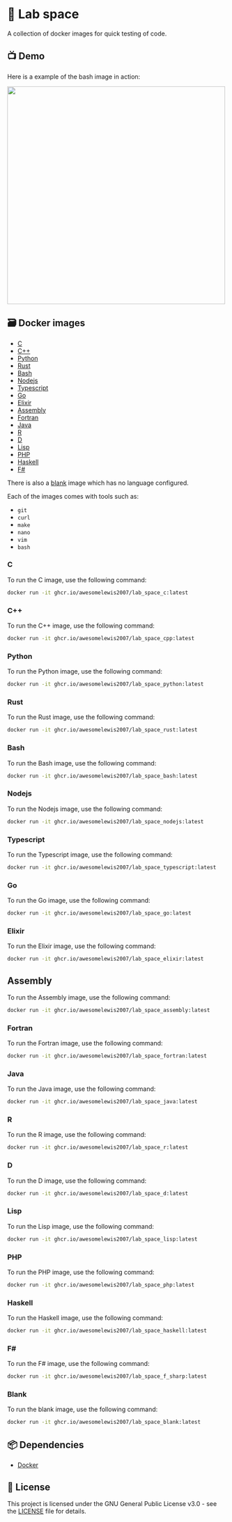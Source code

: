 # 🧪 Lab space
A collection of docker images for quick testing of code.

## 📺 Demo
Here is a example of the bash image in action:

<img src="https://raw.githubusercontent.com/awesomelewis2007/lab_space/master/demo.gif" width=500>

## 🗃️ Docker images

- [C](#c)
- [C++](#c-1)
- [Python](#python)
- [Rust](#rust)
- [Bash](#bash)
- [Nodejs](#nodejs)
- [Typescript](#typescript)
- [Go](#go)
- [Elixir](#elixir)
- [Assembly](#assembly)
- [Fortran](#fortran)
- [Java](#java)
- [R](#r)
- [D](#d)
- [Lisp](#lisp)
- [PHP](#php)
- [Haskell](#haskell)
- [F#](#f-1)

There is also a [blank](#blank) image which has no language configured.

Each of the images comes with tools such as:
- `git`
- `curl`
- `make`
- `nano`
- `vim`
- `bash`

### C
To run the C image, use the following command:
```bash
docker run -it ghcr.io/awesomelewis2007/lab_space_c:latest
```

### C++
To run the C++ image, use the following command:
```bash
docker run -it ghcr.io/awesomelewis2007/lab_space_cpp:latest
```

### Python
To run the Python image, use the following command:
```bash
docker run -it ghcr.io/awesomelewis2007/lab_space_python:latest
```

### Rust
To run the Rust image, use the following command:
```bash
docker run -it ghcr.io/awesomelewis2007/lab_space_rust:latest
```

### Bash
To run the Bash image, use the following command:
```bash
docker run -it ghcr.io/awesomelewis2007/lab_space_bash:latest
```

### Nodejs
To run the Nodejs image, use the following command:
```bash
docker run -it ghcr.io/awesomelewis2007/lab_space_nodejs:latest
```

### Typescript
To run the Typescript image, use the following command:
```bash
docker run -it ghcr.io/awesomelewis2007/lab_space_typescript:latest
```

### Go
To run the Go image, use the following command:
```bash
docker run -it ghcr.io/awesomelewis2007/lab_space_go:latest
```

### Elixir
To run the Elixir image, use the following command:
```bash
docker run -it ghcr.io/awesomelewis2007/lab_space_elixir:latest
```

## Assembly
To run the Assembly image, use the following command:
```bash
docker run -it ghcr.io/awesomelewis2007/lab_space_assembly:latest
```

### Fortran
To run the Fortran image, use the following command:
```bash
docker run -it ghcr.io/awesomelewis2007/lab_space_fortran:latest
```

### Java
To run the Java image, use the following command:
```bash
docker run -it ghcr.io/awesomelewis2007/lab_space_java:latest
```

### R
To run the R image, use the following command:
```bash
docker run -it ghcr.io/awesomelewis2007/lab_space_r:latest
```

### D
To run the D image, use the following command:
```bash
docker run -it ghcr.io/awesomelewis2007/lab_space_d:latest
```

### Lisp
To run the Lisp image, use the following command:
```bash
docker run -it ghcr.io/awesomelewis2007/lab_space_lisp:latest
```

### PHP
To run the PHP image, use the following command:
```bash
docker run -it ghcr.io/awesomelewis2007/lab_space_php:latest
```

### Haskell
To run the Haskell image, use the following command:
```bash
docker run -it ghcr.io/awesomelewis2007/lab_space_haskell:latest
```

### F#
To run the F# image, use the following command:
```bash
docker run -it ghcr.io/awesomelewis2007/lab_space_f_sharp:latest
```

### Blank
To run the blank image, use the following command:
```bash
docker run -it ghcr.io/awesomelewis2007/lab_space_blank:latest
```

## 📦 Dependencies
- [Docker](https://www.docker.com/)

## 📝 License
This project is licensed under the GNU General Public License v3.0 - see the [LICENSE](LICENSE) file for details.
